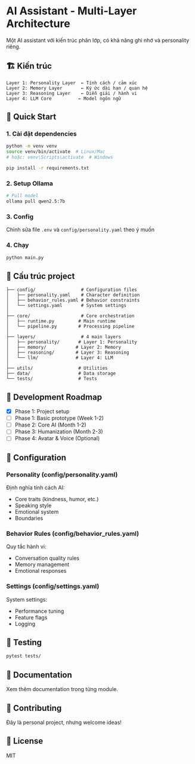# AI Assistant - Multi-Layer Architecture

Một AI assistant với kiến trúc phân lớp, có khả năng ghi nhớ và personality riêng.

## 🏗️ Kiến trúc

```
Layer 1: Personality Layer  ← Tính cách / cảm xúc
Layer 2: Memory Layer       ← Ký ức dài hạn / quan hệ
Layer 3: Reasoning Layer    ← Diễn giải / hành vi
Layer 4: LLM Core          ← Model ngôn ngữ
```

## 🚀 Quick Start

### 1. Cài đặt dependencies
```bash
python -m venv venv
source venv/bin/activate  # Linux/Mac
# hoặc: venv\Scripts\activate  # Windows

pip install -r requirements.txt
```

### 2. Setup Ollama
```bash
# Pull model
ollama pull qwen2.5:7b
```

### 3. Config
Chỉnh sửa file `.env` và `config/personality.yaml` theo ý muốn

### 4. Chạy
```bash
python main.py
```

## 📁 Cấu trúc project

```
├── config/                 # Configuration files
│   ├── personality.yaml    # Character definition
│   ├── behavior_rules.yaml # Behavior constraints
│   └── settings.yaml       # System settings
│
├── core/                   # Core orchestration
│   ├── runtime.py         # Main runtime
│   └── pipeline.py        # Processing pipeline
│
├── layers/                 # 4 main layers
│   ├── personality/       # Layer 1: Personality
│   ├── memory/           # Layer 2: Memory
│   ├── reasoning/        # Layer 3: Reasoning
│   └── llm/              # Layer 4: LLM
│
├── utils/                 # Utilities
├── data/                  # Data storage
└── tests/                 # Tests
```

## 🎯 Development Roadmap

- [x] Phase 1: Project setup
- [ ] Phase 1: Basic prototype (Week 1-2)
- [ ] Phase 2: Core AI (Month 1-2)
- [ ] Phase 3: Humanization (Month 2-3)
- [ ] Phase 4: Avatar & Voice (Optional)

## 📝 Configuration

### Personality (config/personality.yaml)
Định nghĩa tính cách AI:
- Core traits (kindness, humor, etc.)
- Speaking style
- Emotional system
- Boundaries

### Behavior Rules (config/behavior_rules.yaml)
Quy tắc hành vi:
- Conversation quality rules
- Memory management
- Emotional responses

### Settings (config/settings.yaml)
System settings:
- Performance tuning
- Feature flags
- Logging

## 🧪 Testing

```bash
pytest tests/
```

## 📖 Documentation

Xem thêm documentation trong từng module.

## 🤝 Contributing

Đây là personal project, nhưng welcome ideas!

## 📄 License

MIT
